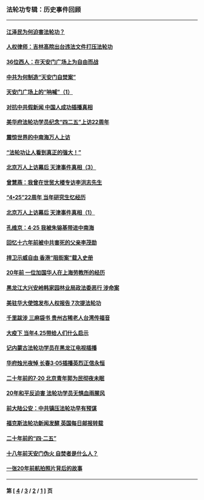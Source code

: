 ### 法轮功专辑：历史事件回顾
---
#### [江泽民为何迫害法轮功？](../../pages/nf5793/n13876324.md?05190430) 
#### [人权律师：吉林高院出台违法文件打压法轮功](../../pages/nf5793/n13825665.md?05190430) 
#### [36位西人：在天安门广场上为自由而战](../../pages/nf5793/n13390029.md?05190430) 
#### [中共为何制造“天安门自焚案”](../../pages/nf5793/n13183270.md?05190430) 
#### [天安门广场上的“呐喊”（1）](../../pages/nf5793/n13105277.md?05190430) 
#### [对抗中共假新闻 中国人成功插播真相](../../pages/nf5793/n12910618.md?05190430) 
#### [美华府法轮功学员纪念“四二五”上访22周年](../../pages/nf5793/n12904445.md?05190430) 
#### [震惊世界的中南海万人上访](../../pages/nf5793/n12903976.md?05190430) 
#### [“法轮功让人看到真正的强大！”](../../pages/nf5793/n12903195.md?05190430) 
#### [北京万人上访幕后 天津事件真相（3）](../../pages/nf5793/n12902807.md?05190430) 
#### [曾慧燕：我曾在世贸大楼专访李洪志先生](../../pages/nf5793/n12898729.md?05190430) 
#### [“4•25”22周年 当年研究生忆经历](../../pages/nf5793/n12894152.md?05190430) 
#### [北京万人上访幕后 天津事件真相（1）](../../pages/nf5793/n12885174.md?05190430) 
#### [孔维京：4·25 我被朱镕基带进中南海](../../pages/nf5793/n12864987.md?05190430) 
#### [回忆十六年前被中共害死的父亲李茂勋](../../pages/nf5793/n12880270.md?05190430) 
#### [捍卫示威自由 香港“阻街案”载入史册](../../pages/nf5793/n12811245.md?05190430) 
#### [20年前 一位加国华人在上海劳教所的经历](../../pages/nf5793/n12707932.md?05190430) 
#### [黑龙江大兴安岭韩家园林业局政法委恶行 涉命案](../../pages/nf5793/n12622815.md?05190430) 
#### [美驻华大使馆发布人权报告 7次提法轮功](../../pages/nf5793/n12520541.md?05190430) 
#### [千里跋涉 三麻袋书 贵州古稀老人台湾传福音](../../pages/nf5793/n12198750.md?05190430) 
#### [大疫下 当年4.25带给人们什么启示](../../pages/nf5793/n12058565.md?05190430) 
#### [记内蒙古法轮功学员在黑龙江电视插播](../../pages/nf5793/n11699194.md?05190430) 
#### [华府烛光夜悼 长春3·05插播英烈正信永恒](../../pages/nf5793/n11397432.md?05190430) 
#### [二十年前的7·20 北京青年郭为民彻夜未眠](../../pages/nf5793/n11354195.md?05190430) 
#### [20年和平反迫害 法轮功学员无惧血雨腥风](../../pages/nf5793/n11348279.md?05190430) 
#### [前大陆公安：中共镇压法轮功早有预谋](../../pages/nf5793/n11352168.md?05190430) 
#### [福克斯法轮功新闻发酵  英国每日邮报转载](../../pages/nf5793/n11285952.md?05190430) 
#### [二十年前的“四·二五”](../../pages/nf5793/n11207639.md?05190430) 
#### [十八年前天安门伪火 自焚者是什么人？](../../pages/nf5793/n10996556.md?05190430) 
#### [一张20年前航拍照片背后的故事](../../pages/nf5793/n10693797.md?05190430) 

---
#### 第 [ [4](./4.md?05190430) / [3](./3.md?05190430) / [2](./2.md?05190430) / [1](./1.md?05190430) ] 页
